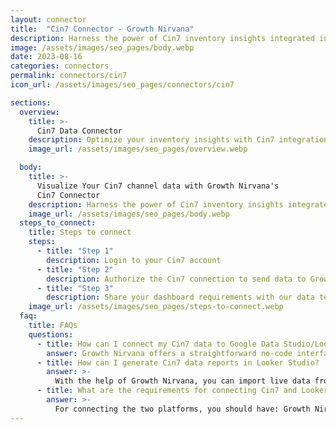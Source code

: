 ```yaml
---
layout: connector
title:  "Cin7 Connector - Growth Nirvana"
description: Harness the power of Cin7 inventory insights integrated into Looker Studio for strategic inventory management decisions.
image: /assets/images/seo_pages/body.webp
date: 2023-08-16
categories: connectors
permalink: connectors/cin7
icon_url: /assets/images/seo_pages/connectors/cin7

sections:
  overview:
    title: >-
      Cin7 Data Connector
    description: Optimize your inventory insights with Cin7 integration. Seamlessly merge inventory data from Cin7 with Looker Studio's analytical capabilities, unlocking insights that drive inventory strategies, supply chain performance, and operational efficiency.
    image_url: /assets/images/seo_pages/overview.webp

  body:
    title: >-
      Visualize Your Cin7 channel data with Growth Nirvana's
      Cin7 Connector
    description: Harness the power of Cin7 inventory insights integrated into Looker Studio for strategic inventory management decisions.
    image_url: /assets/images/seo_pages/body.webp
  steps_to_connect:
    title: Steps to connect
    steps:
      - title: "Step 1"
        description: Login to your Cin7 account
      - title: "Step 2"
        description: Authorize the Cin7 connection to send data to Growth Nirvana
      - title: "Step 3"
        description: Share your dashboard requirements with our data team. We will build the report for you.
    image_url: /assets/images/seo_pages/steps-to-connect.webp
  faq:
    title: FAQs
    questions:
      - title: How can I connect my Cin7 data to Google Data Studio/Looker Studio?
        answer: Growth Nirvana offers a straightforward no-code interface to connect to Cin7 data sources.
      - title: How can I generate Cin7 data reports in Looker Studio?
        answer: >-
          With the help of Growth Nirvana, you can import live data from Cin7 into Looker Studio. These data can be viewed in charts, tables, and dashboards to generate branded reports that can be shared instantly.
      - title: What are the requirements for connecting Cin7 and Looker Studio?
        answer: >-
          For connecting the two platforms, you should have: Growth Nirvana Account and Cin7 Ads Account
---
```

